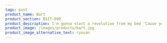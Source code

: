 ```yaml
---
tags: post
product_name: Bart
product_section: BSIT-999
product_description: I'm gonna start a revolution from my bed 'Cause you said the brains I had went to my head Step outside, 'cause summertime's in bloom Stand up beside the fireplace Take that look from off your face 'Cause you ain't ever gonna burn my heart out
product_image: /images/products/bart.jpg
product_image_alternative_text: ryosan
---
```

